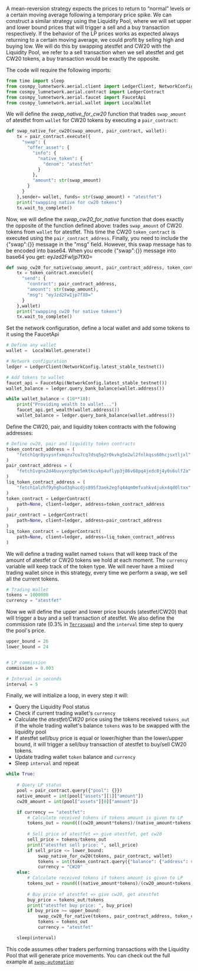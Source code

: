 A mean-reversion strategy expects the prices to return to “normal” levels or a certain moving average following a temporary price spike. We can construct a similar strategy using the Liquidity Pool, where we will set upper and lower bound prices that will trigger a sell and a buy transaction respectively. If the behavior of the LP prices works as expected always returning to a certain moving average, we could profit by selling high and buying low. We will do this by swapping atestfet and CW20 with the Liquidity Pool, we refer to a sell transaction when we sell atestfet and get CW20 tokens, a buy transaction would be exactly the opposite.

The code will require the following imports:

```python
from time import sleep
from cosmpy_lumnetwork.aerial.client import LedgerClient, NetworkConfig
from cosmpy_lumnetwork.aerial.contract import LedgerContract
from cosmpy_lumnetwork.aerial.faucet import FaucetApi
from cosmpy_lumnetwork.aerial.wallet import LocalWallet
```

We will define the *swap_native_for_cw20* function that trades `swap_amount` of atestfet from `wallet` for CW20 tokens by executing a `pair_contract`:


```python
def swap_native_for_cw20(swap_amount, pair_contract, wallet):
    tx = pair_contract.execute({
      "swap": {
        "offer_asset": {
          "info": {
            "native_token": {
              "denom": "atestfet"
            }
          },
          "amount": str(swap_amount)
        }
      }
    },sender= wallet, funds= str(swap_amount) + "atestfet")
    print("swapping native for cw20 tokens")
    tx.wait_to_complete()
```
Now, we will define the *swap_cw20_for_native* function that does exactly the opposite of the function defined above: trades `swap_amount` of CW20 tokens from `wallet` for atestfet. This time the CW20 `token_contract` is executed using the `pair_contract_address`. Finally, you need to include the {"swap":{}} message in the "msg" field. However, this swap message has to be encoded into base64. When you encode {"swap":{}} message into base64 you get: eyJzd2FwIjp7fX0=

```python
def swap_cw20_for_native(swap_amount, pair_contract_address, token_contract, wallet):
    tx = token_contract.execute({
      "send": {
        "contract": pair_contract_address,
        "amount": str(swap_amount),
        "msg": "eyJzd2FwIjp7fX0="
      }
    },wallet)
    print("swapping cw20 for native tokens")
    tx.wait_to_complete()
```
Set the network configuration, define a local wallet and add some tokens to it using the FaucetApi

```python
# Define any wallet
wallet =  LocalWallet.generate()

# Network configuration
ledger = LedgerClient(NetworkConfig.latest_stable_testnet())

# Add tokens to wallet
faucet_api = FaucetApi(NetworkConfig.latest_stable_testnet())
wallet_balance = ledger.query_bank_balance(wallet.address())

while wallet_balance < (10**18):
    print("Providing wealth to wallet...")
    faucet_api.get_wealth(wallet.address())
    wallet_balance = ledger.query_bank_balance(wallet.address())

```
Define the CW20, pair, and liquidity token contracts with the following addresses:

```python
# Define cw20, pair and liquidity token contracts
token_contract_address = (
    "fetch1qr8ysysnfxmqzu7cu7cq7dsq5g2r0kvkg5e2wl2fnlkqss60hcjsxtljxl"
)
pair_contract_address = (
    "fetch1vgnx2d46uvyxrg9pc5mktkcvkp4uflyp3j86v68pq4jxdc8j4y0s6ulf2a"
)
liq_token_contract_address = (
    "fetch1alzhf9yhghud3qhucdjs895f3aek2egfq44qm0mfvahkv4jukx4qd0ltxx"
)
token_contract = LedgerContract(
    path=None, client=ledger, address=token_contract_address
)
pair_contract = LedgerContract(
    path=None, client=ledger, address=pair_contract_address
)
liq_token_contract = LedgerContract(
    path=None, client=ledger, address=liq_token_contract_address
)
```

We will define a trading wallet named `tokens` that will keep track of the amount of atestfet or CW20 tokens we hold at each moment. The `currency` variable will keep track of the token type. We will never have a mixed trading wallet since in this strategy, every time we perform a swap, we sell all the current tokens.

```python
# Trading Wallet
tokens = 1000000
currency = "atestfet"
```

Now we will define the upper and lower price bounds (atestfet/CW20) that will trigger a buy and a sell transaction of atestfet. We also define the commission rate (0.3% in [`Terraswap`](https://docs.terraswap.io/docs/introduction/trading-fees/)) and the `interval` time step to query the pool's price.

```python
upper_bound = 26
lower_bound = 24


# LP commission
commission = 0.003

# Interval in seconds
interval = 5
```
Finally, we will initialize a loop, in every step it will:

* Query the Liquidity Pool status
* Check if current trading wallet's `currency`
* Calculate the *atestfet/CW20* price using the tokens received `tokens_out` if the whole trading wallet's balance `tokens` was to be swapped with the liquidity pool
* If atestfet sell/buy price is equal or lower/higher than the lower/upper bound, it will trigger a sell/buy transaction of atestfet to buy/sell CW20 tokens.
* Update trading wallet `token` balance and `currency`
* Sleep `interval` and repeat

```python
while True:
    
    # Query LP status
    pool = pair_contract.query({"pool": {}})
    native_amount = int(pool["assets"][1]["amount"])
    cw20_amount = int(pool["assets"][0]["amount"])

    if currency == "atestfet":
        # Calculate received tokens if tokens amount is given to LP
        tokens_out = round(((cw20_amount*tokens)/(native_amount+tokens))*(1-commission))
        
        # Sell price of atestfet => give atestfet, get cw20
        sell_price = tokens/tokens_out
        print("atestfet sell price: ", sell_price)
        if sell_price <= lower_bound:
            swap_native_for_cw20(tokens, pair_contract, wallet)
            tokens = int(token_contract.query({"balance": {"address": str(wallet.address())}})["balance"])
            currency = "CW20"
    else:
        # Calculate received tokens if tokens amount is given to LP
        tokens_out = round(((native_amount*tokens)/(cw20_amount+tokens))*(1-commission))
        
        # Buy price of atestfet => give cw20, get atestfet
        buy_price = tokens_out/tokens
        print("atestfet buy price: ", buy_price)
        if buy_price >= upper_bound:
            swap_cw20_for_native(tokens, pair_contract_address, token_contract, wallet)
            tokens = tokens_out
            currency = "atestfet"

    sleep(interval)
```

This code assumes other traders performing transactions with the Liquidity Pool that will generate price movements.
You can check out the full example at [`swap-automation`](https://github.com/fetchai/cosmpy/blob/main/examples/aerial_swap_automation.py)